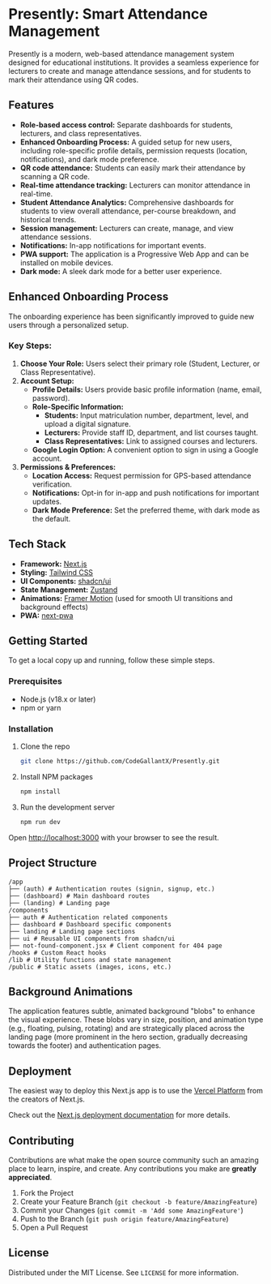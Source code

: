 # Presently: Smart Attendance Management

Presently is a modern, web-based attendance management system designed for educational institutions. It provides a seamless experience for lecturers to create and manage attendance sessions, and for students to mark their attendance using QR codes.

## Features

*   **Role-based access control:** Separate dashboards for students, lecturers, and class representatives.
*   **Enhanced Onboarding Process:** A guided setup for new users, including role-specific profile details, permission requests (location, notifications), and dark mode preference.
*   **QR code attendance:** Students can easily mark their attendance by scanning a QR code.
*   **Real-time attendance tracking:** Lecturers can monitor attendance in real-time.
*   **Student Attendance Analytics:** Comprehensive dashboards for students to view overall attendance, per-course breakdown, and historical trends.
*   **Session management:** Lecturers can create, manage, and view attendance sessions.
*   **Notifications:** In-app notifications for important events.
*   **PWA support:** The application is a Progressive Web App and can be installed on mobile devices.
*   **Dark mode:** A sleek dark mode for a better user experience.

## Enhanced Onboarding Process

The onboarding experience has been significantly improved to guide new users through a personalized setup.

### Key Steps:

1.  **Choose Your Role:** Users select their primary role (Student, Lecturer, or Class Representative).
2.  **Account Setup:**
    *   **Profile Details:** Users provide basic profile information (name, email, password).
    *   **Role-Specific Information:**
        *   **Students:** Input matriculation number, department, level, and upload a digital signature.
        *   **Lecturers:** Provide staff ID, department, and list courses taught.
        *   **Class Representatives:** Link to assigned courses and lecturers.
    *   **Google Login Option:** A convenient option to sign in using a Google account.
3.  **Permissions & Preferences:**
    *   **Location Access:** Request permission for GPS-based attendance verification.
    *   **Notifications:** Opt-in for in-app and push notifications for important updates.
    *   **Dark Mode Preference:** Set the preferred theme, with dark mode as the default.

## Tech Stack

*   **Framework:** [Next.js](https://nextjs.org/)
*   **Styling:** [Tailwind CSS](https://tailwindcss.com/)
*   **UI Components:** [shadcn/ui](https://ui.shadcn.com/)
*   **State Management:** [Zustand](https://github.com/pmndrs/zustand)
*   **Animations:** [Framer Motion](https://www.framer.com/motion/) (used for smooth UI transitions and background effects)
*   **PWA:** [next-pwa](https://www.npmjs.com/package/next-pwa)

## Getting Started

To get a local copy up and running, follow these simple steps.

### Prerequisites

*   Node.js (v18.x or later)
*   npm or yarn

### Installation

1.  Clone the repo
    ```sh
    git clone https://github.com/CodeGallantX/Presently.git
    ```
2.  Install NPM packages
    ```sh
    npm install
    ```
3.  Run the development server
    ```sh
    npm run dev
    ```

Open [http://localhost:3000](http://localhost:3000) with your browser to see the result.

## Project Structure

```
/app
├── (auth) # Authentication routes (signin, signup, etc.)
├── (dashboard) # Main dashboard routes
├── (landing) # Landing page
/components
├── auth # Authentication related components
├── dashboard # Dashboard specific components
├── landing # Landing page sections
├── ui # Reusable UI components from shadcn/ui
├── not-found-component.jsx # Client component for 404 page
/hooks # Custom React hooks
/lib # Utility functions and state management
/public # Static assets (images, icons, etc.)
```

## Background Animations

The application features subtle, animated background "blobs" to enhance the visual experience. These blobs vary in size, position, and animation type (e.g., floating, pulsing, rotating) and are strategically placed across the landing page (more prominent in the hero section, gradually decreasing towards the footer) and authentication pages.

## Deployment

The easiest way to deploy this Next.js app is to use the [Vercel Platform](https://vercel.com/new?utm_medium=default-template&filter=next.js&utm_source=create-next-app&utm_campaign=create-next-app-readme) from the creators of Next.js.

Check out the [Next.js deployment documentation](https://nextjs.org/docs/app/building-your-application/deploying) for more details.

## Contributing

Contributions are what make the open source community such an amazing place to learn, inspire, and create. Any contributions you make are **greatly appreciated**.

1.  Fork the Project
2.  Create your Feature Branch (`git checkout -b feature/AmazingFeature`)
3.  Commit your Changes (`git commit -m 'Add some AmazingFeature'`)
4.  Push to the Branch (`git push origin feature/AmazingFeature`)
5.  Open a Pull Request

## License

Distributed under the MIT License. See `LICENSE` for more information.